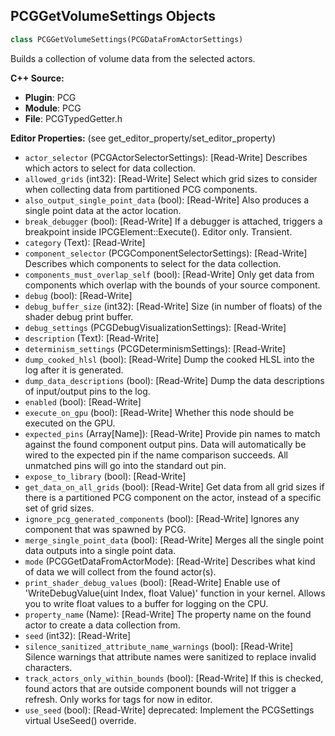 ## PCGGetVolumeSettings Objects

```python
class PCGGetVolumeSettings(PCGDataFromActorSettings)
```

Builds a collection of volume data from the selected actors.

**C++ Source:**

- **Plugin**: PCG
- **Module**: PCG
- **File**: PCGTypedGetter.h

**Editor Properties:** (see get_editor_property/set_editor_property)

- ``actor_selector`` (PCGActorSelectorSettings):  [Read-Write] Describes which actors to select for data collection.
- ``allowed_grids`` (int32):  [Read-Write] Select which grid sizes to consider when collecting data from partitioned PCG components.
- ``also_output_single_point_data`` (bool):  [Read-Write] Also produces a single point data at the actor location.
- ``break_debugger`` (bool):  [Read-Write] If a debugger is attached, triggers a breakpoint inside IPCGElement::Execute(). Editor only. Transient.
- ``category`` (Text):  [Read-Write]
- ``component_selector`` (PCGComponentSelectorSettings):  [Read-Write] Describes which components to select for the data collection.
- ``components_must_overlap_self`` (bool):  [Read-Write] Only get data from components which overlap with the bounds of your source component.
- ``debug`` (bool):  [Read-Write]
- ``debug_buffer_size`` (int32):  [Read-Write] Size (in number of floats) of the shader debug print buffer.
- ``debug_settings`` (PCGDebugVisualizationSettings):  [Read-Write]
- ``description`` (Text):  [Read-Write]
- ``determinism_settings`` (PCGDeterminismSettings):  [Read-Write]
- ``dump_cooked_hlsl`` (bool):  [Read-Write] Dump the cooked HLSL into the log after it is generated.
- ``dump_data_descriptions`` (bool):  [Read-Write] Dump the data descriptions of input/output pins to the log.
- ``enabled`` (bool):  [Read-Write]
- ``execute_on_gpu`` (bool):  [Read-Write] Whether this node should be executed on the GPU.
- ``expected_pins`` (Array[Name]):  [Read-Write] Provide pin names to match against the found component output pins. Data will automatically be wired to the expected pin if the name comparison succeeds. All unmatched pins will go into the standard out pin.
- ``expose_to_library`` (bool):  [Read-Write]
- ``get_data_on_all_grids`` (bool):  [Read-Write] Get data from all grid sizes if there is a partitioned PCG component on the actor, instead of a specific set of grid sizes.
- ``ignore_pcg_generated_components`` (bool):  [Read-Write] Ignores any component that was spawned by PCG.
- ``merge_single_point_data`` (bool):  [Read-Write] Merges all the single point data outputs into a single point data.
- ``mode`` (PCGGetDataFromActorMode):  [Read-Write] Describes what kind of data we will collect from the found actor(s).
- ``print_shader_debug_values`` (bool):  [Read-Write] Enable use of 'WriteDebugValue(uint Index, float Value)' function in your kernel. Allows you to write float values to a buffer for logging on the CPU.
- ``property_name`` (Name):  [Read-Write] The property name on the found actor to create a data collection from.
- ``seed`` (int32):  [Read-Write]
- ``silence_sanitized_attribute_name_warnings`` (bool):  [Read-Write] Silence warnings that attribute names were sanitized to replace invalid characters.
- ``track_actors_only_within_bounds`` (bool):  [Read-Write] If this is checked, found actors that are outside component bounds will not trigger a refresh. Only works for tags for now in editor.
- ``use_seed`` (bool):  [Read-Write]
  deprecated: Implement the PCGSettings virtual UseSeed() override.

<a id="unreal.PCGGetPrimitiveSettings"></a>